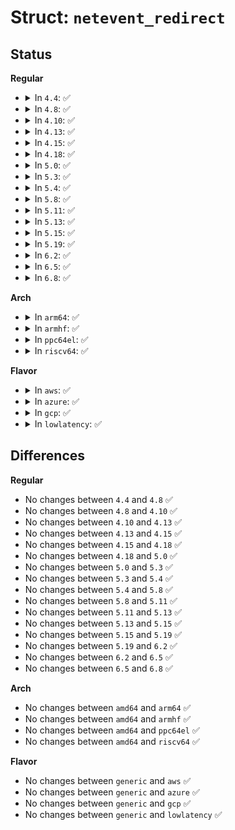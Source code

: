 # Struct: <code>netevent_redirect</code>

## Status
<b>Regular</b>
<ul>
<li>
<details>
<summary>In <code>4.4</code>: ✅</summary>

```c
struct netevent_redirect {
    struct dst_entry *old;
    struct dst_entry *new;
    struct neighbour *neigh;
    const void *daddr;
};
```
</details>
</li>
<li>
<details>
<summary>In <code>4.8</code>: ✅</summary>

```c
struct netevent_redirect {
    struct dst_entry *old;
    struct dst_entry *new;
    struct neighbour *neigh;
    const void *daddr;
};
```
</details>
</li>
<li>
<details>
<summary>In <code>4.10</code>: ✅</summary>

```c
struct netevent_redirect {
    struct dst_entry *old;
    struct dst_entry *new;
    struct neighbour *neigh;
    const void *daddr;
};
```
</details>
</li>
<li>
<details>
<summary>In <code>4.13</code>: ✅</summary>

```c
struct netevent_redirect {
    struct dst_entry *old;
    struct dst_entry *new;
    struct neighbour *neigh;
    const void *daddr;
};
```
</details>
</li>
<li>
<details>
<summary>In <code>4.15</code>: ✅</summary>

```c
struct netevent_redirect {
    struct dst_entry *old;
    struct dst_entry *new;
    struct neighbour *neigh;
    const void *daddr;
};
```
</details>
</li>
<li>
<details>
<summary>In <code>4.18</code>: ✅</summary>

```c
struct netevent_redirect {
    struct dst_entry *old;
    struct dst_entry *new;
    struct neighbour *neigh;
    const void *daddr;
};
```
</details>
</li>
<li>
<details>
<summary>In <code>5.0</code>: ✅</summary>

```c
struct netevent_redirect {
    struct dst_entry *old;
    struct dst_entry *new;
    struct neighbour *neigh;
    const void *daddr;
};
```
</details>
</li>
<li>
<details>
<summary>In <code>5.3</code>: ✅</summary>

```c
struct netevent_redirect {
    struct dst_entry *old;
    struct dst_entry *new;
    struct neighbour *neigh;
    const void *daddr;
};
```
</details>
</li>
<li>
<details>
<summary>In <code>5.4</code>: ✅</summary>

```c
struct netevent_redirect {
    struct dst_entry *old;
    struct dst_entry *new;
    struct neighbour *neigh;
    const void *daddr;
};
```
</details>
</li>
<li>
<details>
<summary>In <code>5.8</code>: ✅</summary>

```c
struct netevent_redirect {
    struct dst_entry *old;
    struct dst_entry *new;
    struct neighbour *neigh;
    const void *daddr;
};
```
</details>
</li>
<li>
<details>
<summary>In <code>5.11</code>: ✅</summary>

```c
struct netevent_redirect {
    struct dst_entry *old;
    struct dst_entry *new;
    struct neighbour *neigh;
    const void *daddr;
};
```
</details>
</li>
<li>
<details>
<summary>In <code>5.13</code>: ✅</summary>

```c
struct netevent_redirect {
    struct dst_entry *old;
    struct dst_entry *new;
    struct neighbour *neigh;
    const void *daddr;
};
```
</details>
</li>
<li>
<details>
<summary>In <code>5.15</code>: ✅</summary>

```c
struct netevent_redirect {
    struct dst_entry *old;
    struct dst_entry *new;
    struct neighbour *neigh;
    const void *daddr;
};
```
</details>
</li>
<li>
<details>
<summary>In <code>5.19</code>: ✅</summary>

```c
struct netevent_redirect {
    struct dst_entry *old;
    struct dst_entry *new;
    struct neighbour *neigh;
    const void *daddr;
};
```
</details>
</li>
<li>
<details>
<summary>In <code>6.2</code>: ✅</summary>

```c
struct netevent_redirect {
    struct dst_entry *old;
    struct dst_entry *new;
    struct neighbour *neigh;
    const void *daddr;
};
```
</details>
</li>
<li>
<details>
<summary>In <code>6.5</code>: ✅</summary>

```c
struct netevent_redirect {
    struct dst_entry *old;
    struct dst_entry *new;
    struct neighbour *neigh;
    const void *daddr;
};
```
</details>
</li>
<li>
<details>
<summary>In <code>6.8</code>: ✅</summary>

```c
struct netevent_redirect {
    struct dst_entry *old;
    struct dst_entry *new;
    struct neighbour *neigh;
    const void *daddr;
};
```
</details>
</li>
</ul>
<b>Arch</b>
<ul>
<li>
<details>
<summary>In <code>arm64</code>: ✅</summary>

```c
struct netevent_redirect {
    struct dst_entry *old;
    struct dst_entry *new;
    struct neighbour *neigh;
    const void *daddr;
};
```
</details>
</li>
<li>
<details>
<summary>In <code>armhf</code>: ✅</summary>

```c
struct netevent_redirect {
    struct dst_entry *old;
    struct dst_entry *new;
    struct neighbour *neigh;
    const void *daddr;
};
```
</details>
</li>
<li>
<details>
<summary>In <code>ppc64el</code>: ✅</summary>

```c
struct netevent_redirect {
    struct dst_entry *old;
    struct dst_entry *new;
    struct neighbour *neigh;
    const void *daddr;
};
```
</details>
</li>
<li>
<details>
<summary>In <code>riscv64</code>: ✅</summary>

```c
struct netevent_redirect {
    struct dst_entry *old;
    struct dst_entry *new;
    struct neighbour *neigh;
    const void *daddr;
};
```
</details>
</li>
</ul>
<b>Flavor</b>
<ul>
<li>
<details>
<summary>In <code>aws</code>: ✅</summary>

```c
struct netevent_redirect {
    struct dst_entry *old;
    struct dst_entry *new;
    struct neighbour *neigh;
    const void *daddr;
};
```
</details>
</li>
<li>
<details>
<summary>In <code>azure</code>: ✅</summary>

```c
struct netevent_redirect {
    struct dst_entry *old;
    struct dst_entry *new;
    struct neighbour *neigh;
    const void *daddr;
};
```
</details>
</li>
<li>
<details>
<summary>In <code>gcp</code>: ✅</summary>

```c
struct netevent_redirect {
    struct dst_entry *old;
    struct dst_entry *new;
    struct neighbour *neigh;
    const void *daddr;
};
```
</details>
</li>
<li>
<details>
<summary>In <code>lowlatency</code>: ✅</summary>

```c
struct netevent_redirect {
    struct dst_entry *old;
    struct dst_entry *new;
    struct neighbour *neigh;
    const void *daddr;
};
```
</details>
</li>
</ul>

## Differences
<b>Regular</b>
<ul>
<li>
No changes between <code>4.4</code> and <code>4.8</code> ✅
</li>
<li>
No changes between <code>4.8</code> and <code>4.10</code> ✅
</li>
<li>
No changes between <code>4.10</code> and <code>4.13</code> ✅
</li>
<li>
No changes between <code>4.13</code> and <code>4.15</code> ✅
</li>
<li>
No changes between <code>4.15</code> and <code>4.18</code> ✅
</li>
<li>
No changes between <code>4.18</code> and <code>5.0</code> ✅
</li>
<li>
No changes between <code>5.0</code> and <code>5.3</code> ✅
</li>
<li>
No changes between <code>5.3</code> and <code>5.4</code> ✅
</li>
<li>
No changes between <code>5.4</code> and <code>5.8</code> ✅
</li>
<li>
No changes between <code>5.8</code> and <code>5.11</code> ✅
</li>
<li>
No changes between <code>5.11</code> and <code>5.13</code> ✅
</li>
<li>
No changes between <code>5.13</code> and <code>5.15</code> ✅
</li>
<li>
No changes between <code>5.15</code> and <code>5.19</code> ✅
</li>
<li>
No changes between <code>5.19</code> and <code>6.2</code> ✅
</li>
<li>
No changes between <code>6.2</code> and <code>6.5</code> ✅
</li>
<li>
No changes between <code>6.5</code> and <code>6.8</code> ✅
</li>
</ul>
<b>Arch</b>
<ul>
<li>
No changes between <code>amd64</code> and <code>arm64</code> ✅
</li>
<li>
No changes between <code>amd64</code> and <code>armhf</code> ✅
</li>
<li>
No changes between <code>amd64</code> and <code>ppc64el</code> ✅
</li>
<li>
No changes between <code>amd64</code> and <code>riscv64</code> ✅
</li>
</ul>
<b>Flavor</b>
<ul>
<li>
No changes between <code>generic</code> and <code>aws</code> ✅
</li>
<li>
No changes between <code>generic</code> and <code>azure</code> ✅
</li>
<li>
No changes between <code>generic</code> and <code>gcp</code> ✅
</li>
<li>
No changes between <code>generic</code> and <code>lowlatency</code> ✅
</li>
</ul>
